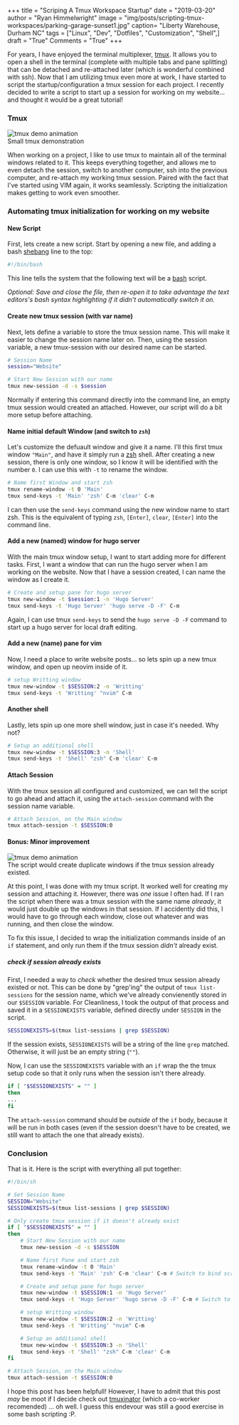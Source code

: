 +++
title  = "Scriping A Tmux Workspace Startup"
date   = "2019-03-20"
author = "Ryan Himmelwright"
image  = "img/posts/scripting-tmux-workspaces/parking-garage-sunset1.jpg"
caption= "Liberty Warehouse, Durham NC"
tags   = ["Linux", "Dev", "Dotfiles", "Customization", "Shell",]
draft  = "True"
Comments = "True"
+++

For years, I have enjoyed the terminal multiplexer,
[tmux](http://www.tmux.com).  It allows you to open a shell in the terminal
(complete with multiple tabs and pane splitting) that can be detached and
re-attached later (which is wonderful combined with ssh). Now that I am
utilizing tmux even more at work, I have started to script the
startup/configuration a tmux session for each project. I recently decided to
write a script to start up a session for working on my website... and thought
it would be a great tutorial!

<!--more-->

### Tmux

<img alt="tmux demo animation" src="../../img/posts/scripting-tmux-workspaces/animation-hover.png" onmouseover="this.src='../../img/posts/scripting-tmux-workspaces/tmux-demo.gif'" onmouseout="this.src='../../img/posts/scripting-tmux-workspaces/animation-hover.png'" style="max-width: 100%;"/>
<div class="caption">Small tmux demonstration</div>

When working on a project, I like to use tmux to maintain all of the terminal
windows related to it. This keeps everything together, and allows me to even
detach the session, switch to another computer, ssh into the previous computer,
and re-attach my working tmux session. Paired with the fact that I've started
using VIM again, it works seamlessly. Scripting the initialization makes
getting to work even smoother.

### Automating tmux initialization for working on my website
#### New Script

First, lets create a new script. Start by opening a new file, and adding a bash
[shebang](https://en.wikipedia.org/wiki/Shebang_(Unix)) line to the top:

```bash
#!/bin/bash

```

This line tells the system that the following text will be a
[bash](https://en.wikipedia.org/wiki/Bash_(Unix_shell)) script.

*Optional: Save and close the file, then re-open it to take advantage the text
editors's bash syntax highlighting if it didn't automatically switch it on.*


#### Create new tmux session (with var name)

Next, lets define a variable to store the tmux session name. This will make it
easier to change the session name later on. Then, using the session variable, a new
tmux-session with our desired name can be started.

```bash
# Session Name
session="Website"

# Start New Session with our name
tmux new-session -d -s $session
```

Normally if entering this command directly into the command line, an empty tmux
session would created an attached. However, our script will do a bit more setup
before attaching.

#### Name initial default Window (and switch to `zsh`)

Let's customize the defuault window and give it a name. I'll this first tmux
window `"Main"`, and have it simply run a [zsh](https://ohmyz.sh/) shell. After
creating a new session, there is only one window, so I know it will be
identified with the number `0`. I can use this with `-t` to rename the window.

``` bash
# Name first Window and start zsh
tmux rename-window -t 0 'Main'
tmux send-keys -t 'Main' 'zsh' C-m 'clear' C-m
```

I can then use the `send-keys` command using the new window name to start zsh.
This is the equivalent of typing `zsh`, `[Enter]`, `clear`, `[Enter]` into the
command line.


#### Add a new (named) window for hugo server

With the main tmux window setup, I want to start adding more for different
tasks. First, I want a window that can run the hugo server when I am working on
the website. Now that I have a session created, I can name the window as I
create it.

```bash
# Create and setup pane for hugo server
tmux new-window -t $session:1 -n 'Hugo Server'
tmux send-keys -t 'Hugo Server' 'hugo serve -D -F' C-m
```

Again, I can use tmux `send-keys` to send the `hugo serve -D -F` command to
start up a hugo server for local draft editing.

#### Add a new (name) pane for vim

Now, I need a place to write website posts... so lets spin up a new tmux
window, and open up neovim inside of it.

```bash
# setup Writting window
tmux new-window -t $SESSION:2 -n 'Writting'
tmux send-keys -t 'Writting' "nvim" C-m
```

#### Another shell

Lastly, lets spin up one more shell window, just in case it's needed. Why not?

```bash
# Setup an additional shell
tmux new-window -t $SESSION:3 -n 'Shell'
tmux send-keys -t 'Shell' "zsh" C-m 'clear' C-m
```

#### Attach Session

With the tmux session all configured and customized, we can tell the script to
go ahead and attach it, using the `attach-session` command with the session
name variable.

```bash
# Attach Session, on the Main window
tmux attach-session -t $SESSION:0
```

#### Bonus: Minor improvement

<img alt="tmux demo animation" src="../../img/posts/scripting-tmux-workspaces/animation-hover.png" onmouseover="this.src='../../img/posts/scripting-tmux-workspaces/tmux-duplicate-windows.gif'" onmouseout="this.src='../../img/posts/scripting-tmux-workspaces/animation-hover.png'" style="max-width: 100%;"/>
<div class="caption">The script would create duplicate windows if the tmux
session already existed.</div>

At this point, I was done with my tmux script. It worked well for creating my
session and attaching it. However, there was *one* issue I often had. If I ran
the script when there was a tmux session with the same name *already*, it would
just double up the windows in that session. If I accidently did this, I would
have to go through each window, close out whatever and was running, and then
close the window.

To fix this issue, I decided to wrap the initialization commands inside of an
`if` statement, and only run them if the tmux session *didn't* already exist.

##### check if session already exists

First, I needed a way to *check* whether the desired tmux session already existed
or not. This can be done by "grep'ing" the output of `tmux list-sessions` for
the session name, which we've already convienently stored in our `$SESSION`
variable. For Cleanliness, I took the output of that process and saved it in a
`SESSIONEXISTS` variable, defined directly under `SESSION` in the script.
```bash
SESSIONEXISTS=$(tmux list-sessions | grep $SESSION)
```

If the session exists, `SESSIONEXISTS` will be a string of the line `grep`
matched. Otherwise, it will just be an empty string (`""`).


Now, I can use the `SESSIONEXISTS` variable with an `if` wrap the the tmux
setup code so that it only runs when the session isn't there already.
```bash
if [ "$SESSIONEXISTS" = "" ]
then
...
fi
```

The `attach-session` command should be *outside* of the `if` body, because it
will be run in both cases (even if the session doesn't have to be created, we
still want to attach the one that already exists).


### Conclusion

That is it. Here is the script with everything all put together:

```bash
#!/bin/sh

# Set Session Name
SESSION="Website"
SESSIONEXISTS=$(tmux list-sessions | grep $SESSION)

# Only create tmux session if it doesn't already exist
if [ "$SESSIONEXISTS" = "" ]
then
    # Start New Session with our name
    tmux new-session -d -s $SESSION

    # Name first Pane and start zsh
    tmux rename-window -t 0 'Main'
    tmux send-keys -t 'Main' 'zsh' C-m 'clear' C-m # Switch to bind script?

    # Create and setup pane for hugo server
    tmux new-window -t $SESSION:1 -n 'Hugo Server'
    tmux send-keys -t 'Hugo Server' 'hugo serve -D -F' C-m # Switch to bind script?

    # setup Writting window
    tmux new-window -t $SESSION:2 -n 'Writting'
    tmux send-keys -t 'Writting' "nvim" C-m

    # Setup an additional shell
    tmux new-window -t $SESSION:3 -n 'Shell'
    tmux send-keys -t 'Shell' "zsh" C-m 'clear' C-m
fi

# Attach Session, on the Main window
tmux attach-session -t $SESSION:0
```

I hope this post has been helpfull! However, I have to admit that this post
*may* be moot if I decide check out
[tmuxinator](https://github.com/tmuxinator/tmuxinator) (which a co-worker
recomended) ... oh well. I guess this endevour was still a good exercise in
some bash scripting :P.
